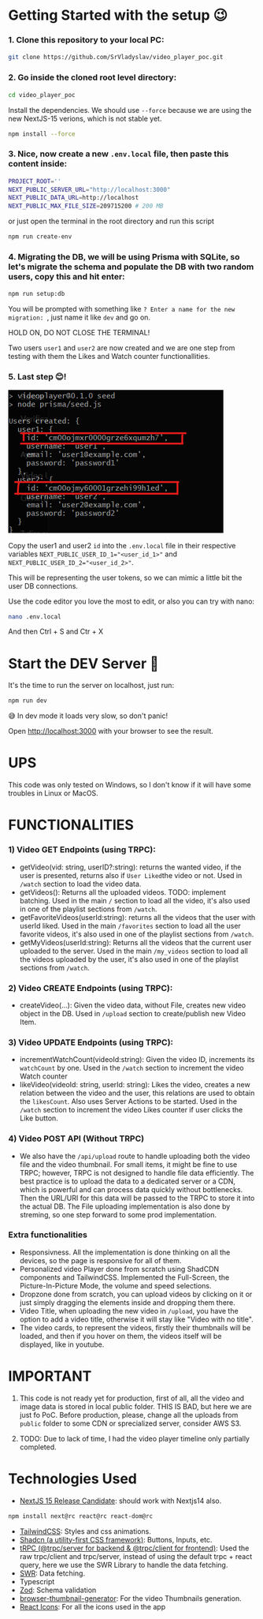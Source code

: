 # Getting Started with the setup 😉

### 1. Clone this repository to your local PC:

```bash
git clone https://github.com/SrVladyslav/video_player_poc.git
```

### 2. Go inside the cloned root level directory:

```bash
cd video_player_poc
```

Install the dependencies. We should use `--force` because we are using the new NextJS-15 verions, which is not stable yet.

```bash
npm install --force
```

### 3. Nice, now create a new `.env.local` file, then paste this content inside:

```bash
PROJECT_ROOT=''
NEXT_PUBLIC_SERVER_URL="http://localhost:3000"
NEXT_PUBLIC_DATA_URL=http://localhost
NEXT_PUBLIC_MAX_FILE_SIZE=209715200 # 200 MB
```

or just open the terminal in the root directory and run this script

```bash
npm run create-env
```

### 4. Migrating the DB, we will be using Prisma with SQLite, so let's migrate the schema and populate the DB with two random users, copy this and hit enter:

```bash
npm run setup:db
```

You will be prompted with something like `? Enter a name for the new migration: `, just name it like `dev` and go on. 

HOLD ON, DO NOT CLOSE THE TERMINAL!

Two users `user1` and `user2` are now created and we are one step from testing with them the Likes and Watch counter functionallities.

### 5. Last step 😊!

![Image example](https://github.com/SrVladyslav/video_player_poc/blob/main/public/imagine_this_is_s3/users.png)

Copy the user1 and user2 `id` into the `.env.local` file in their respective variables `NEXT_PUBLIC_USER_ID_1="<user_id_1>"` and `NEXT_PUBLIC_USER_ID_2="<user_id_2>"`.

This will be representing the user tokens, so we can mimic a little bit the user DB connections.

Use the code editor you love the most to edit, or also you can try with nano: 
```bash
nano .env.local
```
And then Ctrl + S and Ctr + X

# Start the DEV Server 🚀

It's the time to run the server on localhost, just run:

```bash
npm run dev
```

😅 In dev mode it loads very slow, so don't panic!

Open [http://localhost:3000](http://localhost:3000) with your browser to see the result.

# UPS

This code was only tested on Windows, so I don't know if it will have some troubles in Linux or MacOS. 

# FUNCTIONALITIES

### 1) Video GET Endpoints (using TRPC):

- getVideo(vid: string, userID?:string): returns the wanted video, if the user is presented, returns also if `User Liked`the video or not. Used in `/watch` section to load the video data.
- getVideos(): Returns all the uploaded videos. TODO: implement batching. Used in the main `/` section to load all the video, it's also used in one of the playlist sections from `/watch`.
- getFavoriteVideos(userId:string): returns all the videos that the user with userId liked. Used in the main `/favorites` section to load all the user favorite videos, it's also used in one of the playlist sections from `/watch`.
- getMyVideos(userId:string): Returns all the videos that the current user uploaded to the server. Used in the main `/my_videos` section to load all the videos uploaded by the user, it's also used in one of the playlist sections from `/watch`.

### 2) Video CREATE Endpoints (using TRPC):

- createVideo(...): Given the video data, without File, creates new video object in the DB. Used in `/upload` section to create/publish new Video Item.

### 3) Video UPDATE Endpoints (using TRPC):
    
- incrementWatchCount(videoId:string): Given the video ID, increments its `watchCount` by one. Used in the `/watch` section to increment the video Watch counter
- likeVideo(videoId: string, userId: string): Likes the video, creates a new relation between the video and the user, this relations are used to obtain the `likesCount`. Also uses Server Actions to be started.  Used in the `/watch` section to increment the video Likes counter if user clicks the Like button.

### 4) Video POST API (Without TRPC)

- We also have the `/api/upload` route to handle uploading both the video file and the video thumbnail. For small items, it might be fine to use TRPC; however, TRPC is not designed to handle file data efficiently. The best practice is to upload the data to a dedicated server or a CDN, which is powerful and can process data quickly without bottlenecks. Then the URL/URI for this data will be passed to the TRPC to store it into the actual DB. The File uploading implementation is also done by streming, so one step forward to some prod implementation.

### Extra functionalities

- Responsivness. All the implementation is done thinking on all the devices, so the page is responsive for all of them.
- Personalized video Player done from scratch using ShadCDN components and TailwindCSS. Implemented the Full-Screen, the Picture-In-Picture Mode, the volume and speed selections.
- Dropzone done from scratch, you can upload videos by clicking on it or just simply dragging the elements inside and dropping them there.
- Video Title, when uploading the new video in `/upload`, you have the option to add a video title, otherwise it will stay like "Video with no title".
- The video cards, to represent the videos, firstly their thumbnails will be loaded, and then if you hover on them, the videos itself will be displayed, like in youtube.

# IMPORTANT

1) This code is not ready yet for production, first of all, all the video and image data is stored in local public folder. THIS IS BAD, but here we are just fo PoC. Before production, please, change all the uploads from `public` folder to some CDN or sprecialized server, consider AWS S3.

2) TODO: Due to lack of time, I had the video player timeline only partially completed.


# Technologies Used
- [NextJS 15 Release Candidate](https://nextjs.org/docs): should work with Nextjs14 also.
```bash
npm install next@rc react@rc react-dom@rc
```
- [TailwindCSS](https://tailwindcss.com/): Styles and css animations.
- [Shadcn (a utility-first CSS framework)](https://ui.shadcn.com/): Buttons, Inputs, etc.
- [tRPC (@trpc/server for backend & @trpc/client for frontend)](https://trpc.io/): Used the raw trpc/client and trpc/server, instead of using the default trpc + react query, here we use the SWR Library to handle the data fetching.
- [SWR](https://swr.vercel.app/): Data fetching.
- Typescript
- [Zod](https://zod.dev/): Schema validation
- [browser-thumbnail-generator](https://www.npmjs.com/package/browser-thumbnail-generator): For the video Thumbnails generation.
- [React Icons](https://react-icons.github.io/react-icons/): For all the icons used in the app

